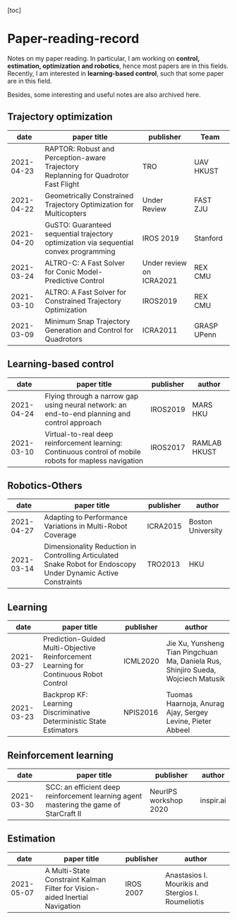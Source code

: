 [toc]



# Paper-reading-record

Notes on my paper reading. In particular, I am working on **control, estimation, optimization and robotics**, hence most papers are in this fields. Recently, I am interested in **learning-based control**, such that some paper are in this field.

Besides, some interesting and useful notes are also archived here.

## Trajectory optimization

| date       | paper title                                                  | publisher                | Team        |
| ---------- | ------------------------------------------------------------ | ------------------------ | ----------- |
| 2021-04-23 | RAPTOR: Robust and Perception-aware Trajectory<br/>Replanning for Quadrotor Fast Flight | TRO                      | UAV HKUST   |
| 2021-04-22 | Geometrically Constrained Trajectory Optimization for Multicopters | Under Review             | FAST  ZJU   |
| 2021-04-20 | GuSTO: Guaranteed sequential trajectory optimization via sequential convex programming | IROS 2019                | Stanford    |
| 2021-03-24 | ALTRO-C: A Fast Solver for Conic Model-Predictive Control    | Under review on ICRA2021 | REX CMU     |
| 2021-03-10 | ALTRO: A Fast Solver for Constrained Trajectory Optimization | IROS2019                 | REX CMU     |
| 2021-03-09 | Minimum Snap Trajectory Generation and Control for Quadrotors | ICRA2011                 | GRASP UPenn |

## Learning-based control

| date       | paper title                                                  | publisher | author       |
| ---------- | ------------------------------------------------------------ | --------- | ------------ |
| 2021-04-24 | Flying through a narrow gap using neural network: an end-to-end planning and control approach | IROS2019  | MARS HKU     |
| 2021-03-10 | Virtual-to-real deep reinforcement learning: Continuous control of mobile robots for mapless navigation | IROS2017  | RAMLAB HKUST |


## Robotics-Others
| date       | paper title                                                  | publisher | author             |
| ---------- | ------------------------------------------------------------ | --------- | ------------------ |
| 2021-04-27 | Adapting to Performance Variations in Multi-Robot Coverage   | ICRA2015  | Boston  University |
| 2021-03-14 | Dimensionality Reduction in Controlling Articulated Snake Robot for Endoscopy Under Dynamic Active Constraints | TRO2013   | HKU                |


## Learning

| date       | paper title                                                  | publisher | author                                                       |
| ---------- | ------------------------------------------------------------ | --------- | ------------------------------------------------------------ |
| 2021-03-27 | Prediction-Guided Multi-Objective Reinforcement Learning for Continuous Robot Control | ICML2020  | Jie Xu,  Yunsheng Tian Pingchuan Ma, Daniela Rus,  Shinjiro Sueda, Wojciech Matusik |
| 2021-03-23 | Backprop KF: Learning Discriminative Deterministic State Estimators | NPIS2016  | Tuomas Haarnoja, Anurag Ajay, Sergey Levine, Pieter Abbeel   |

## Reinforcement learning

| date       | paper title                                                  | publisher             | author    |
| ---------- | ------------------------------------------------------------ | --------------------- | --------- |
| 2021-03-30 | SCC: an efficient deep reinforcement learning agent mastering the game of StarCraft II | NeurIPS workshop 2020 | inspir.ai |

## Estimation

| date       | paper title                                                  | publisher | author                                             |
| ---------- | ------------------------------------------------------------ | --------- | -------------------------------------------------- |
| 2021-05-07 | A Multi-State Constraint Kalman Filter for Vision-aided Inertial Navigation | IROS 2007 | Anastasios I. Mourikis and Stergios I. Roumeliotis |

